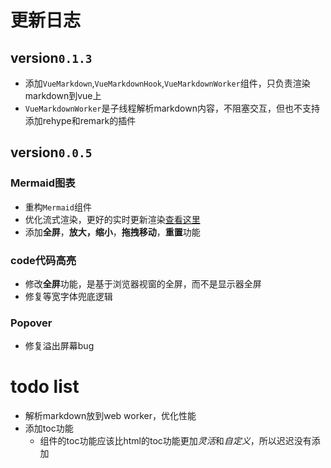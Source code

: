 # 更新日志

## version`0.1.3`

* 添加`VueMarkdown`,`VueMarkdownHook`,`VueMarkdownWorker`组件，只负责渲染markdown到vue上
* `VueMarkdownWorker`是子线程解析markdown内容，不阻塞交互，但也不支持添加rehype和remark的插件

## version`0.0.5`

### Mermaid图表

- 重构`Mermaid`组件
- 优化流式渲染，更好的实时更新渲染[查看这里](/mermaid)
- 添加**全屏**，**放大，缩小**，**拖拽移动**，**重置**功能

### code代码高亮

- 修改**全屏**功能，是基于浏览器视窗的全屏，而不是显示器全屏
- 修复等宽字体兜底逻辑

### Popover

- 修复溢出屏幕bug

# todo list

- 解析markdown放到web worker，优化性能
- 添加toc功能
  - 组件的toc功能应该比html的toc功能更加*灵活*和*自定义*，所以迟迟没有添加
